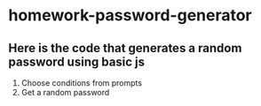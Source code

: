 # homework-password-generator
## Here is the code  that generates a random password using basic js
1. Choose conditions from prompts
2. Get a random password
